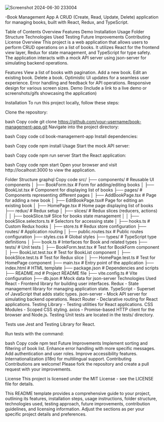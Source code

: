 ![Screenshot 2024-06-30 233004](https://github.com/sam-pazouki/React-CRUD/assets/68926038/2b960ba3-893b-458b-bcd8-52347920cf3f)

-Book Management App
A CRUD (Create, Read, Update, Delete) application for managing books, built with React, Redux, and TypeScript.

Table of Contents
Overview
Features
Demo
Installation
Usage
Folder Structure
Technologies Used
Testing
Future Improvements
Contributing
License
Overview
This project is a web application that allows users to perform CRUD operations on a list of books. It utilizes React for the frontend view layer, Redux for state management, and TypeScript for type safety. The application interacts with a mock API server using json-server for simulating backend operations.

Features
View a list of books with pagination.
Add a new book.
Edit an existing book.
Delete a book.
Optimistic UI updates for a seamless user experience.
Error handling and feedback for API operations.
Responsive design for various screen sizes.
Demo
(Include a link to a live demo or screenshots/gifs showcasing the application)

Installation
To run this project locally, follow these steps:

Clone the repository:

bash
Copy code
git clone https://github.com/your-username/book-management-app.git
Navigate into the project directory:

bash
Copy code
cd book-management-app
Install dependencies:

bash
Copy code
npm install
Usage
Start the mock API server:

bash
Copy code
npm run server
Start the React application:

bash
Copy code
npm start
Open your browser and visit http://localhost:3000 to view the application.

Folder Structure
graphql
Copy code
src/
├── components/         # Reusable UI components
│   ├── BookForm.tsx    # Form for adding/editing books
│   ├── BookList.tsx    # Component for displaying list of books
├── pages/              # Components representing different pages
│   ├── AddBookPage.tsx # Page for adding a new book
│   ├── EditBookPage.tsx# Page for editing an existing book
│   ├── HomePage.tsx    # Home page displaying list of books
├── redux/              # Redux setup
│   ├── slices/         # Redux slices (reducers, actions)
│   │   ├── bookSlice.ts# Slice for books state management
│   │   ├── bookSlice.selectors.ts # Selectors for accessing state
│   ├── hooks.ts        # Custom Redux hooks
│   ├── store.ts        # Redux store configuration
├── routes/             # Application routing
│   ├── public.routes.tsx # Public routes configuration
├── styles.css          # Global styles
├── types/              # TypeScript type definitions
│   ├── book.ts         # Interfaces for Book and related types
├── tests/              # Unit tests
│   ├── BookForm.test.tsx   # Test for BookForm component
│   ├── BookList.test.tsx   # Test for BookList component
│   ├── bookSlice.test.ts   # Test for Redux slice
│   ├── HomePage.test.ts    # Test for HomePage component
├── main.tsx            # Entry point of the application
├── index.html          # HTML template
├── package.json        # Dependencies and scripts
├── README.md           # Project README file
├── vite.config.ts      # Vite configuration
├── db.json             # Mock data for json-server
Technologies Used
React - Frontend library for building user interfaces.
Redux - State management library for managing application state.
TypeScript - Superset of JavaScript that adds static types.
json-server - Mock API server for simulating backend operations.
React Router - Declarative routing for React applications.
Testing Library - Testing utilities for React applications.
CSS Modules - Scoped CSS styling.
axios - Promise-based HTTP client for the browser and Node.js.
Testing
Unit tests are located in the tests/ directory.

Tests use Jest and Testing Library for React.

Run tests with the command:

bash
Copy code
npm test
Future Improvements
Implement sorting and filtering of book list.
Enhance error handling with more specific messages.
Add authentication and user roles.
Improve accessibility features.
Internationalization (i18n) for multilingual support.
Contributing
Contributions are welcome! Please fork the repository and create a pull request with your improvements.

License
This project is licensed under the MIT License - see the LICENSE file for details.

This README template provides a comprehensive guide to your project, outlining its features, installation steps, usage instructions, folder structure, technologies used, testing approach, future improvements, contribution guidelines, and licensing information. Adjust the sections as per your specific project details and preferences.






